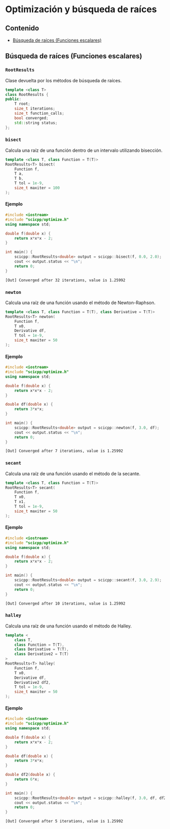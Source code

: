 # Optimización y búsqueda de raíces

## Contenido

- [Búsqueda de raíces (Funciones escalares)](#Búsqueda-de-raíces-(Funciones-escalares))

## Búsqueda de raíces (Funciones escalares)

### `RootResults`

Clase devuelta por los métodos de búsqueda de raíces.

```cpp
template <class T>
class RootResults {
public:
    T root;
    size_t iterations;
    size_t function_calls;
    bool converged;
    std::string status;
};
```

### `bisect`

Calcula una raíz de una función dentro de un intervalo utilizando bisección.
```cpp
template <class T, class Function = T(T)>
RootResults<T> bisect(
    Function f,
    T a,
    T b,
    T tol = 1e-9,
    size_t maxiter = 100
);
```

#### Ejemplo

```cpp
#include <iostream>
#include "scicpp/optimize.h"
using namespace std;

double f(double x) {
    return x*x*x - 2;
}

int main() {
    scicpp::RootResults<double> output = scicpp::bisect(f, 0.0, 2.0);
    cout << output.status << "\n";
    return 0;
}
```

```
[Out] Converged after 32 iterations, value is 1.25992
```

### `newton`

Calcula una raíz de una función usando el método de Newton-Raphson.
```cpp
template <class T, class Function = T(T), class Derivative = T(T)>
RootResults<T> newton(
    Function f,
    T x0,
    Derivative df,
    T tol = 1e-9,
    size_t maxiter = 50
);
```

#### Ejemplo

```cpp
#include <iostream>
#include "scicpp/optimize.h"
using namespace std;

double f(double x) {
    return x*x*x - 2;
}

double df(double x) {
    return 3*x*x;
}

int main() {
    scicpp::RootResults<double> output = scicpp::newton(f, 3.0, df);
    cout << output.status << "\n";
    return 0;
}
```

```
[Out] Converged after 7 iterations, value is 1.25992
```

### `secant`

Calcula una raíz de una función usando el método de la secante.
```cpp
template <class T, class Function = T(T)>
RootResults<T> secant(
    Function f,
    T x0,
    T x1,
    T tol = 1e-9,
    size_t maxiter = 50
);
```

#### Ejemplo

```cpp
#include <iostream>
#include "scicpp/optimize.h"
using namespace std;

double f(double x) {
    return x*x*x - 2;
}

int main() {
    scicpp::RootResults<double> output = scicpp::secant(f, 3.0, 2.9);
    cout << output.status << "\n";
    return 0;
}
```

```
[Out] Converged after 10 iterations, value is 1.25992
```

### `halley`

Calcula una raíz de una función usando el método de Halley.
```cpp
template <
    class T,
    class Function = T(T),
    class Derivative = T(T),
    class Derivative2 = T(T)
>
RootResults<T> halley(
    Function f,
    T x0,
    Derivative df,
    Derivative2 df2,
    T tol = 1e-9,
    size_t maxiter = 50
);
```

#### Ejemplo

```cpp
#include <iostream>
#include "scicpp/optimize.h"
using namespace std;

double f(double x) {
    return x*x*x - 2;
}

double df(double x) {
    return 3*x*x;
}

double df2(double x) {
    return 6*x;
}

int main() {
    scicpp::RootResults<double> output = scicpp::halley(f, 3.0, df, df2);
    cout << output.status << "\n";
    return 0;
}
```

```
[Out] Converged after 5 iterations, value is 1.25992
```
